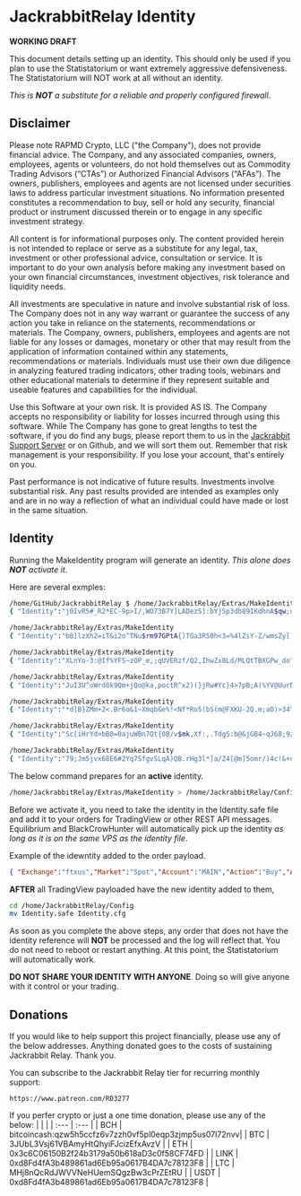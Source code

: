 # JackrabbitRelay Identity

**WORKING DRAFT**

This document details setting up an identity. This should only be used if
you plan to use the Statistatorium or want extremely aggressive
defensiveness. The Statistatorium will NOT work at all without an
identity.

*This is **NOT** a substitute for a reliable and properly configured firewall*.

## Disclaimer

Please note RAPMD Crypto, LLC ("the Company"), does not provide financial
advice. The Company, and any associated companies, owners, employees,
agents or volunteers, do not hold  themselves out as Commodity Trading
Advisors (“CTAs”) or Authorized Financial Advisors  (“AFAs”). The owners,
publishers, employees and agents are not licensed under securities laws 
to address particular investment situations. No information presented
constitutes a  recommendation to buy, sell or hold any security,
financial product or instrument discussed  therein or to engage in any
specific investment strategy.

All content is for informational purposes only. The content provided
herein is not intended to replace or serve as a substitute for any
legal, tax, investment or other professional advice,  consultation or
service. It is important to do your own analysis before making any
investment  based on your own financial circumstances, investment
objectives, risk tolerance and liquidity needs.

All investments are speculative in nature and involve substantial risk of
loss. The Company does not in any way warrant or guarantee the success of
any action you take in reliance on the  statements, recommendations or
materials. The Company, owners, publishers, employees and  agents are not
liable for any losses or damages, monetary or other that may result from
the  application of information contained within any statements,
recommendations or materials.  Individuals must use their own due
diligence in analyzing featured trading indicators, other trading  tools,
webinars and other educational materials to determine if they represent
suitable and  useable features and capabilities for the individual.

Use this Software at your own risk. It is provided AS IS. The Company
accepts no responsibility or liability for losses incurred through using
this software. While The Company has gone to great lengths to test the
software, if you do find any bugs, please report them to us in the
[Jackrabbit Support Server](https://discord.gg/g93TpbV) or on Github, and
we will sort them out. Remember that risk management is your
responsibility. If you lose your account, that's entirely on you.

Past performance is not indicative of future results. Investments involve
substantial risk. Any past  results provided are intended as examples
only and are in no way a reflection of what an individual  could have
made or lost in the same situation.

##  Identity

Running the MakeIdentity program will generate an identity. *This alone does **NOT** activate it*.

Here are several exmples:

```bash
/home/GitHub/JackrabbitRelay $ /home/JackrabbitRelay/Extras/MakeIdentity
{ "Identity":"j0IvR5#_R2*EC-9p>I/,WO73B7Y]LADezS]:bYjSp3db891KdhnA$qw;uZzs!oxVw%Q$B.qfGq~=^%^I,q:[ZNxa9EJ.yu~B>VHzNWT}{ak[BOv:#j)GqaXWcLjV&$v%LH>X5B.53I^h2YV#eyPe9$W-k2w-hnITf+%w^Ni5-kTM%V#=UAO]o3rZ_c,mL+O!7B~Rf>Fg~c&$b)Y>.a]z#[{,;R}O#b,r" }

/home/JackrabbitRelay/Extras/MakeIdentity
{ "Identity":"bB]lzXh2=iT&i2o^TNu$rm97GPtA{)TGa3RS0h<3=%4lZiY-Z/wmsZy[]g0JbiP6nUl3aOKP~jKI9fg&ax/i$;y" }

/home/JackrabbitRelay/Extras/MakeIdentity
{ "Identity":"XLnYo-3:@If%YFS~zOP_e,;qUVERzf/Q2,IhwZx8Ld/MLQtTBXGPw_do^*6qo%#QTd4Vh)}#@T1DVJNL!PoYcP!XK1BcrDB0D.G<" }

/home/JackrabbitRelay/Extras/MakeIdentity
{ "Identity":"JuI3U^oWrd8k9Qm+jQo@ka,poctR^x2)(}jRw#Yc}4>7pB;A(%YV@UurNchoM1c=p6FHlZ.ao_VYud8Z1nB8K6lUuP*AG;0VZi_E>w}rPdw>=wphLGAzdNsl{7A-$%AEk(Q:ZlFH!*NsKND4=9!kyO,Ed^P;P=>HRl%Dz&!vDe4lFzR,BvjoP#*.T>Ly_K2R2VgulCFYct(04f[8_9wLrE1eBhu-=A$GWcG=vZ+b$>&{}pfYH)cFa" }                                                                       

/home/JackrabbitRelay/Extras/MakeIdentity
{ "Identity":"*d]B}ZMm+2<.Br6o&1~Xmqb&e%!<Nf*Ro5(bS(m@FXKU-2Q.m;aO)>34^]t!:*UBeVZJ/om0&nwkeyMRZ*98IJYPw1IWPW6l*Pfa9Jn_mzC.v" }

/home/JackrabbitRelay/Extras/MakeIdentity
{ "Identity":"Sc[iHrYd>bB0=0ajuWBn7Qt{0B/v$mk,Xf:,.TdgS:b@&jGB4~qJ68;9zGUWz!M]F#^g.H2zY[<@qB8.OHW2r<uUE>{(.Ro.MZ]nu1]I,&K${VB9L7R(lho6y8D>h@ubquFKRb1y/(i+~W+ShO#O(F/wpQq}4RuB=" }

/home/JackrabbitRelay/Extras/MakeIdentity
{ "Identity":"79;Jm5jvx68E6#2Yq7SfgvSLqA)QB.rHg3l*]a/Z4[@m]5omr/)4c!&+q30!<5;gZ@:o&#khi,N-QeH]-_Zc/}Of*,/%vT;4gw>Lhjq$AaVWznGk.k.WQ_>nvtqy,#tj7m#)U6<O#~7CmGJi2.=:wsJ0:jNF!GyHKe6HFi%<v(Nr2PU@XdJNrRJj$Cg=+Svmx#SPXMl_&N" }
```

The below command prepares for an **active** identity.

```bash
/home/JackrabbitRelay/Extras/MakeIdentity > /home/JackrabbitRelay/Config/Identity.safe
```

Before we activate it, you need to take the identity in the Identity.safe
file and add it to your orders for TradingView or other REST API
messages. Equilibrium and BlackCrowHunter will automatically pick up the
identity *as long as it is on the same VPS as the identity file*.

Example of the idewntity added to the order payload.

```json
{ "Exchange":"ftxus","Market":"Spot","Account":"MAIN","Action":"Buy","Asset":"AAVE/USD","Identity":"bB]lzXh2=iT&i2o^TNu$rm97GPtA{)TGa3RS0h<3=%4lZiY-Z/wmsZy[]g0JbiP6nUl3aOKP~jKI9fg&ax/i$;y" }
```

**AFTER** all TradingView payloaded have the new identity added to them, 

```bash
cd /home/JackrabbitRelay/Config
mv Identity.safe Identity.cfg
```

As soon as you complete the above steps, any order that does not have the
identity reference will **NOT** be processed and the log will reflect
that. You do not need to reboot or restart anything. At this point, the
Statistatorium will automatically work.

**DO NOT SHARE YOUR IDENTITY WITH ANYONE**. Doing so will give anyone
with it control or your trading.

## Donations

If you would like to help support this project financially, please use
any of the below addresses. Anything donated goes to the costs of
sustaining Jackrabbit Relay. Thank you.

You can subscribe to the Jackrabbit Relay tier for recurring monthly
support:

    https://www.patreon.com/RD3277

If you perfer crypto or just a one time donation, please use any of the
below:
| | |
| :--- | :--- |
| BCH | bitcoincash:qzw5h5ccfz6v7zzh0vf5pl0eqp3zjmp5us07l72nvv|
| BTC | 3JUbL3Vsj61VBAmyHtQhyiFJcizEfxAvzV |
| ETH | 0x3c6C06150B2f24b3179a50b618aD3c0f58CF74FD |
| LINK | 0xd8Fd4fA3b489861ad6Eb95a0617B4DA7c78123F8 |
| LTC | MHj8nQcRdJWVVNeHUemSQgzBw3cPrZEtRU |
| USDT | 0xd8Fd4fA3b489861ad6Eb95a0617B4DA7c78123F8 |